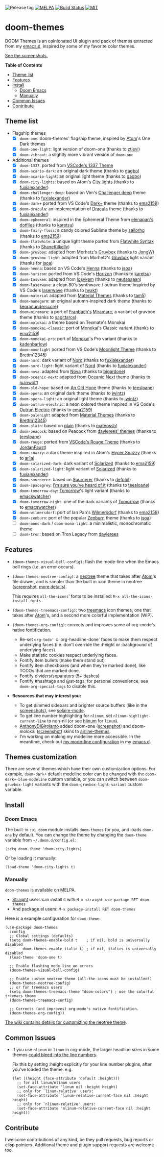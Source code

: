 ![Release tag](https://img.shields.io/github/tag/hlissner/emacs-doom-themes.svg?label=release&style=flat-square)
[![MELPA](http://melpa.org/packages/doom-themes-badge.svg?style=flat-square)](http://melpa.org/#/doom-themes)
[![Build Status](https://travis-ci.org/hlissner/emacs-doom-themes.svg?branch=master&style=flat-square)](https://travis-ci.org/hlissner/emacs-doom-themes)
[![MIT](https://img.shields.io/badge/license-MIT-green.svg?style=flat-square)](./LICENSE)

# doom-themes

DOOM Themes is an opinionated UI plugin and pack of themes extracted from my
[emacs.d], inspired by some of my favorite color themes.

[See the screenshots.][screenshots]

**Table of Contents**

- [Theme list](#theme-list)
- [Features](#features)
- [Install](#install)
    - [Doom Emacs](#doom-emacs)
    - [Manually](#manually)
- [Common Issues](#common-issues)
- [Contribute](#contribute)

## Theme list

- Flagship themes
  - [X] `doom-one`: doom-themes' flagship theme, inspired by [Atom]'s One Dark themes
  - [X] `doom-one-light`: light version of doom-one (thanks to [ztlevi])
  - [X] `doom-vibrant`: a slightly more vibrant version of `doom-one`
- Additional themes
  - [X] `doom-1337`: ported from [VSCode's 1337 Theme][vscode-1337]
  - [X] `doom-acario-dark`: an original dark theme (thanks to [gagbo])
  - [X] `doom-acario-light`: an original light theme (thanks to [gagbo])
  - [X] `doom-city-lights`: based on Atom's [City lights][city-lights] (thanks to [fuxialexander])
  - [X] `doom-challenger-deep`: based on Vim's [Challenger deep][challenger-deep] theme (thanks to [fuxialexander])
  - [X] `doom-dark+` ported from VS Code's [Dark+][dark+] theme (thanks to [ema2159])
  - [X] `doom-dracula`: an implementation of [Dracula][dracula] theme (thanks to [fuxialexander])
  - [X] `doom-ephemeral`: inspired in the Ephemeral Theme from [elenapan's dotfiles] (thanks to [karetsu])
  - [X] `doom-fairy-floss`: a candy colored Sublime theme by [sailorhg] (thanks to [ema2159])
  - [X] `doom-flatwhite`: a unique light theme ported from [Flatwhite Syntax][flatwhite] (thanks to [ShaneKilkelly])
  - [X] `doom-gruvbox`: adapted from Morhetz's [Gruvbox][gruvbox] (thanks to [JongW])
  - [X] `doom-gruvbox-light`: adapted from Morhetz's [Gruvbox][gruvbox] light variant (thanks for [jsoa])
  - [X] `doom-henna`: based on VS Code's [Henna][henna] (thanks to [jsoa])
  - [X] `doom-horizon`: ported from VS Code's [Horizon][horizon] (thanks to [karetsu])
  - [X] `doom-Iosvkem`: adapted from [Iosvkem][Iosvkem] (thanks to [neutaaaaan])
  - [X] `doom-laserwave`: a clean 80's synthwave / outrun theme inspired by VS Code's [laserwave][laserwave] (thanks to [hyakt])
  - [X] `doom-material` adapted from [Material Themes] (thanks to [tam5])
  - [X] `doom-manegarm`: an original autumn-inspired dark theme (thanks to [kenranunderscore])
  - [X] `doom-miramare`: a port of [Franbach's][franbach] [Miramare][miramare], a variant of gruvbox theme (thanks to [sagittaros])
  - [X] `doom-molokai`: a theme based on Texmate's Monokai
  - [X] `doom-monokai-classic`: port of [Monokai]'s Classic variant (thanks to [ema2159])
  - [X] `doom-monokai-pro`: port of [Monokai]'s Pro variant (thanks to [kadenbarlow]) 
  - [X] `doom-moonlight` ported from VS Code's [Moonlight Theme] (thanks to [Brettm12345])
  - [X] `doom-nord`: dark variant of [Nord][nord] (thanks to [fuxialexander])
  - [X] `doom-nord-light`: light variant of [Nord][nord] (thanks to [fuxialexander])
  - [X] `doom-nova`: adapted from [Nova] (thanks to [bigardone])
  - [X] `doom-oceanic-next`: adapted from [Oceanic Next] theme (thanks to [juanwolf])
  - [X] `doom-old-hope`: based on [An Old Hope] theme (thanks to [teesloane])
  - [X] `doom-opera`: an original dark theme (thanks to [jwintz])
  - [X] `doom-opera-light`: an original light theme (thanks to [jwintz])
  - [X] `doom-outrun-electric`: a neon colored theme inspired in VS Code's [Outrun Electric][outrun] (thanks to [ema2159])
  - [X] `doom-palenight` adapted from [Material Themes] (thanks to [Brettm12345])
  - [x] `doom-plain`: based on [plain][plain] (thanks to [mateossh])
  - [X] `doom-peacock`: based on Peacock from [daylerees' themes][daylerees] (thanks to [teesloane])
  - [X] `doom-rouge`: ported from [VSCode's Rouge Theme][rouge theme]  (thanks to [JordanFaust])
  - [X] `doom-snazzy`: a dark theme inspired in Atom's [Hyper Snazzy][snazzy] (thanks to [ar1a])
  - [X] `doom-solarized-dark`: dark variant of [Solarized][solarized] (thanks to [ema2159])
  - [X] `doom-solarized-light`: light variant of [Solarized][solarized] (thanks to [fuxialexander])
  - [X] `doom-sourcerer`: based on [Sourcerer][sourcerer] (thanks to [defphil])
  - [X] `doom-spacegrey`: [I'm sure you've heard of it][spacegrey] (thanks to [teesloane])
  - [x] `doom-tomorrow-day`: [Tomorrow][tomorrow]'s light variant (thanks to [emacswatcher])
  - [X] `doom-tomorrow-night`: one of the dark variants of [Tomorrow][tomorrow] (thanks to [emacswatcher])
  - [X] `doom-wilmersdorf`: port of Ian Pan's [Wilmersdorf] (thanks to [ema2159])
  - [X] `doom-zenburn`: port of the popular [Zenburn] theme (thanks to [jsoa])
  - [ ] `doom-mono-dark` / `doom-mono-light`: a minimalistic, monochromatic theme
  - [ ] `doom-tron`: based on Tron Legacy from [daylerees]

## Features

- `(doom-themes-visual-bell-config)`: flash the mode-line when the Emacs bell
  rings (i.e. an error occurs).
- `(doom-themes-neotree-config)`: a [neotree] theme that takes after [Atom]'s
  file drawer, and is simpler than the built in icon theme in neotree
  ([screenshot](/../screenshots/doom-one.png), [more details][wiki]).

  This requires `all-the-icons`' fonts to be installed: `M-x
  all-the-icons-install-fonts`
- `(doom-themes-treemacs-config)`: two [treemacs] icon themes, one that takes after
  [Atom]'s, and a second more colorful implementation (WIP).
- `(doom-themes-org-config)`: corrects and improves some of org-mode's native
  fontification.
  -  Re-set `org-todo' & `org-headline-done' faces to make them respect
     underlying faces (i.e. don't override the :height or :background of
     underlying faces).
  -  Make statistic cookies respect underlying faces.
  -  Fontify item bullets (make them stand out)
  -  Fontify item checkboxes (and when they're marked done), like TODOs that
     are marked done.
  -  Fontify dividers/separators (5+ dashes)
  -  Fontify #hashtags and @at-tags, for personal convenience; see
     `doom-org-special-tags` to disable this.
- **Resources that may interest you:**
  - To get dimmed sidebars and brighter source buffers (like in the
    [screenshots]), see [solaire-mode].
  - To get line number highlighting for `nlinum`, set
    `nlinum-highlight-current-line` to non-nil (or see [hlinum] for `linum`).
  - [AnthonyDiGirolamo] added doom-one ([screenshot][airline-doom-one]) and
    doom-molokai ([screenshot][airline-doom-molokai]) skins to
    [airline-themes][airline-themes].
  - I'm working on making my modeline more accessible. In the meantime, check
    out [my mode-line configuration][mode-line] in my [emacs.d].

## Themes customization
There are several themes which have their own customization options. For example, `doom-dark+` default modeline color can be changed with the `doom-dark+-blue-modeline` custom variable, or you can switch between `doom-gruvbox-light` variants with the `doom-gruvbox-light-variant` custom variable. 

## Install

### Doom Emacs

The built-in `:ui doom` module installs `doom-themes` for you, and loads
`doom-one` by default. You can change the theme by changing the `doom-theme`
variable from `~/.doom.d/config.el`:

``` emacs-lisp
(setq doom-theme 'doom-city-lights)
```

Or by loading it manually:

``` emacs-lisp
(load-theme 'doom-city-lights t)
```

### Manually

`doom-themes` is available on MELPA.

- [Straight](https://github.com/raxod502/straight.el) users can install it with
  `M-x straight-use-package RET doom-themes`
- And package.el users: `M-x package-install RET doom-themes`

Here is a example configuration for `doom-theme`:

```emacs-lisp
(use-package doom-themes
  :config
  ;; Global settings (defaults)
  (setq doom-themes-enable-bold t    ; if nil, bold is universally disabled
        doom-themes-enable-italic t) ; if nil, italics is universally disabled
  (load-theme 'doom-one t)

  ;; Enable flashing mode-line on errors
  (doom-themes-visual-bell-config)
  
  ;; Enable custom neotree theme (all-the-icons must be installed!)
  (doom-themes-neotree-config)
  ;; or for treemacs users
  (setq doom-themes-treemacs-theme "doom-colors") ; use the colorful treemacs theme
  (doom-themes-treemacs-config)
  
  ;; Corrects (and improves) org-mode's native fontification.
  (doom-themes-org-config))
```

[The wiki contains details for customizing the neotree theme][wiki].

## Common Issues

+ If you use `nlinum` or `linum` in org-mode, the larger headline sizes in some
  themes [could bleed into the line numbers](https://github.com/hlissner/emacs-doom-themes/issues/86).

  Fix this by setting :height explicitly for your line number plugins, after
  you've loaded the theme. e.g.

  ```emacs-lisp
  (let ((height (face-attribute 'default :height)))
    ;; for all linum/nlinum users
    (set-face-attribute 'linum nil :height height)
    ;; only for `linum-relative' users:
    (set-face-attribute 'linum-relative-current-face nil :height height)
    ;; only for `nlinum-relative' users:
    (set-face-attribute 'nlinum-relative-current-face nil :height height))
  ```

## Contribute

I welcome contributions of any kind, be they pull requests, bug reports or elisp
pointers. Additional theme and plugin support requests are welcome too.


[An Old Hope]: https://github.com/mohkale/an-old-hope-theme
[AnthonyDiGirolamo]: https://github.com/AnthonyDiGirolamo
[Atom]: http://atom.io
[Nova]: https://trevordmiller.com/projects/nova
[airline-doom-molokai]: https://github.com/AnthonyDiGirolamo/airline-themes/raw/master/screenshots/airline-doom-molokai-theme.png
[airline-doom-one]: https://github.com/AnthonyDiGirolamo/airline-themes/raw/master/screenshots/airline-doom-one-theme.png
[airline-themes]: https://github.com/AnthonyDiGirolamo/airline-themes
[all-the-icons]: https://github.com/domtronn/all-the-icons.el
[ar1a]: https://github.com/ar1a
[bigardone]: https://github.com/bigardone
[Brettm12345]: https://github.com/Brettm12345
[challenger-deep]: https://github.com/challenger-deep-theme/vim
[city-lights]: http://citylights.xyz/
[dark+]: https://github.com/microsoft/vscode/blob/master/extensions/theme-defaults/themes/dark_plus.json
[daylerees]: http://daylerees.github.io/
[defphil]: https://github.com/defphil
[dracula]: https://draculatheme.com/
[elenapan's dotfiles]: https://github.com/elenapan/dotfiles
[ema2159]: https://github.com/ema2159
[emacs.d]: https://github.com/hlissner/.emacs.d
[emacswatcher]: https://github.com/emacswatcher
[flatwhite]: https://github.com/biletskyy/flatwhite-syntax
[franbach]: https://github.com/franbach
[fuxialexander]: https://github.com/fuxialexander
[gagbo]: https://github.com/gagbo 
[gruvbox]: https://github.com/morhetz/gruvbox
[henna]: https://github.com/httpsterio/vscode-henna
[horizon]: https://github.com/jolaleye/horizon-theme-vscode
[hlinum]: https://melpa.org/#/hlinum
[issues]: https://github.com/hlissner/emacs-doom-themes/issues
[Iosvkem]: https://github.com/neutaaaaan/iosvkem
[juanwolf]: https://github.com/juanwolf
[JongW]: https://github.com/JongW
[jsoa]: https://github.com/jsoa
[jwintz]: https://github.com/jwintz
[kadenbarlow]: https://github.com/kadenbarlow
[karetsu]: https://github.com/karetsu
[kenranunderscore]: https://github.com/kenranunderscore
[mateossh]: https://github.com/mateossh
[Material Themes]: https://github.com/equinusocio/vsc-material-theme
[miramare]: https://github.com/franbach/miramare
[Moonlight Theme]: https://github.com/atomiks/moonlight-vscode-theme
[mode-line]: https://github.com/hlissner/.emacs.d/blob/master/modules/ui/doom-modeline/config.el
[Monokai]: https://monokai.pro/
[neotree]: https://github.com/jaypei/emacs-neotree
[nlinum-hl]: https://github.com/hlissner/emacs-nlinum-hl
[neutaaaaan]: https://github.com/neutaaaaan
[nord]: https://www.nordtheme.com/
[Oceanic Next]: https://github.com/voronianski/oceanic-next-color-scheme
[outrun]: https://github.com/samrap/outrun-theme-vscode
[plain]: https://github.com/gko/plain
[sagittaros]: https://github.com/sagittaros/
[sailorhg]: https://sailorhg.github.io/fairyfloss/
[screenshots]: https://github.com/hlissner/emacs-doom-themes/tree/screenshots
[ShaneKilkelly]: https://github.com/ShaneKilkelly
[snazzy]: https://github.com/sindresorhus/hyper-snazzy
[solarized]: http://ethanschoonover.com/solarized
[solaire-mode]: https://github.com/hlissner/emacs-solaire-mode
[sourcerer]: https://github.com/xero/sourcerer.vim
[spacegrey]: http://kkga.github.io/spacegray/
[tam5]: https://github.com/tam5
[teesloane]: https://github.com/teesloane
[tomorrow]: https://github.com/ChrisKempson/Tomorrow-Theme
[treemacs]: https://github.com/Alexander-Miller/treemacs
[wiki]: https://github.com/hlissner/emacs-doom-themes/wiki
[Wilmersdorf]: https://github.com/ianpan870102/wilmersdorf-emacs-theme
[ztlevi]: https://github.com/ztlevi
[laserwave]: https://github.com/Jaredk3nt/laserwave
[hyakt]: https://github.com/hyakt
[rouge theme]: https://github.com/josefaidt/rouge-theme 
[JordanFaust]: https://github.com/JordanFaust
[vscode-1337]: https://github.com/microsoft/vscode-themes/tree/main/1337
[Zenburn]: https://github.com/bbatsov/zenburn-emacs

